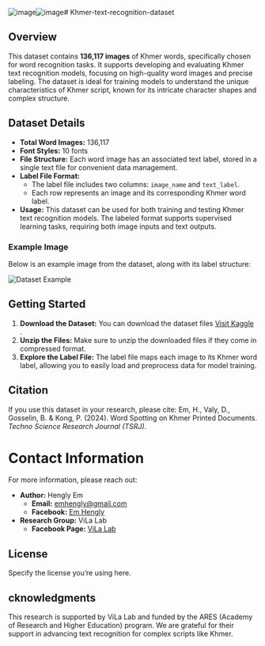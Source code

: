 ![image](https://github.com/user-attachments/assets/915ee2b4-bd82-4311-908b-47487b74a41f)![image](https://github.com/user-attachments/assets/c54383df-5354-4ad0-89e3-43b13a968dbf)# Khmer-text-recognition-dataset


## Overview
This dataset contains **136,117 images** of Khmer words, specifically chosen for word recognition tasks. It supports developing and evaluating Khmer text recognition models, focusing on high-quality word images and precise labeling. The dataset is ideal for training models to understand the unique characteristics of Khmer script, known for its intricate character shapes and complex structure.

## Dataset Details
- **Total Word Images:** 136,117
- **Font Styles:** 10 fonts
- **File Structure:** Each word image has an associated text label, stored in a single text file for convenient data management.
- **Label File Format:**
  - The label file includes two columns: `image_name` and `text_label`.
  - Each row represents an image and its corresponding Khmer word label.
- **Usage:** This dataset can be used for both training and testing Khmer text recognition models. The labeled format supports supervised learning tasks, requiring both image inputs and text outputs.

### Example Image
Below is an example image from the dataset, along with its label structure:

![Dataset Example](images/dataset_example.png)


## Getting Started
1. **Download the Dataset:** You can download the dataset files [Visit Kaggle]([https://www.kaggle.com](https://www.kaggle.com/datasets/emhengly/khmer-text-recognition-dataset))
.
2. **Unzip the Files:** Make sure to unzip the downloaded files if they come in compressed format.
3. **Explore the Label File:** The label file maps each image to its Khmer word label, allowing you to easily load and preprocess data for model training.

## Citation
If you use this dataset in your research, please cite:
Em, H., Valy, D., Gosselin, B. & Kong, P. (2024). Word Spotting on Khmer Printed Documents. *Techno Science Research Journal (TSRJ)*.

# Contact Information
For more information, please reach out:

- **Author:** Hengly Em  
  - **Email:** emhengly@gmail.com
  - **Facebook:** [Em Hengly](https://www.facebook.com/people/Em-Hengly/pfbid024e1fPwCY6jZTDE4eXvnt5RHB5zeouHJztGjRPtHDRtbeVX2AxiyXvV7QPvqF2kzjl/)
- **Research Group:** ViLa Lab  
  - **Facebook Page:** [ViLa Lab](https://www.facebook.com/vilalabitc/?_rdr)

## License
Specify the license you’re using here.

## cknowledgments
This research is supported by ViLa Lab and funded by the ARES (Academy of Research and Higher Education) program. We are grateful for their support in advancing text recognition for complex scripts like Khmer.




